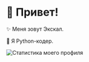 # 💫 Привет!

✨ Меня зовут Экскал.

🐍 Я Python-кодер.



![Статистика моего профиля](https://github-readme-stats.vercel.app/api?username=ae7er&show_icons=true&theme=tokyonight&bg_color=-,f12711,f5af19)
